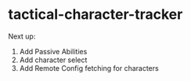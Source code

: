 # tactical-character-tracker
 
Next up:

1. Add Passive Abilities
2. Add character select
3. Add Remote Config fetching for characters
